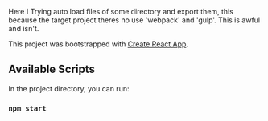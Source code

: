 Here I Trying auto load files of some directory and export them, this because the target project theres no use 'webpack' and 'gulp'. This is awful and isn't.

This project was bootstrapped with [Create React App](https://github.com/facebook/create-react-app).

## Available Scripts

In the project directory, you can run:

### `npm start`
